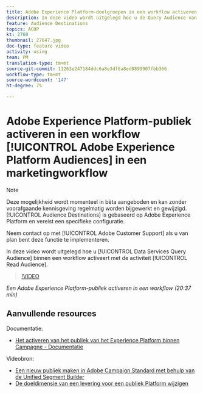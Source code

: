 ```yaml
---
title: Adobe Experience Platform-doelgroepen in een workflow activeren
description: In deze video wordt uitgelegd hoe u de Query Audience van Data Services binnen een workflow activeert met de activiteit ‘Lezen publiek’.
feature: Audience Destinations
topics: ACOP
kt: 2760
thumbnail: 27647.jpg
doc-type: feature video
activity: using
team: PM
translation-type: tm+mt
source-git-commit: 11263e247184ddc6a8e3df6a8ed0899907fbb366
workflow-type: tm+mt
source-wordcount: '147'
ht-degree: 7%

---
```



# Adobe Experience Platform-publiek activeren in een workflow [!UICONTROL Adobe Experience Platform Audiences] in een marketingworkflow

>[!NOTE]
>
>Deze mogelijkheid wordt momenteel in bèta aangeboden en kan zonder voorafgaande kennisgeving regelmatig worden bijgewerkt en gewijzigd. [!UICONTROL Audience Destinations] is gebaseerd op Adobe Experience Platform en vereist een specifieke configuratie.
>
>Neem contact op met [!UICONTROL Adobe Customer Support] als u van plan bent deze functie te implementeren.

In deze video wordt uitgelegd hoe u [!UICONTROL Data Services Query Audience] binnen een workflow activeert met de activiteit [!UICONTROL Read Audience].

>[!VIDEO](https://video.tv.adobe.com/v/27647?quality=12)

*Een Adobe Experience Platform-publiek activeren in een workflow (20:37 min)*

## Aanvullende resources

Documentatie:

* [Het activeren van het publiek van het Experience Platform binnen Campagne - Documentatie](https://docs.adobe.com/content/help/en/campaign-standard/using/profiles-and-audiences/working-with-adobe-experience-platform/aep-about-audience-destinations-service.html)

Videobron:

* [Een nieuw publiek maken in Adobe Campaign Standard met behulp van de Unified Segment Builder](/help/profiles-and-audiences/audience-destinations/creating-audiences-using-segment-builder.md)
* [De doeldimensie van een levering voor een publiek Platform wijzigen](/help/profiles-and-audiences/audience-destinations/changing-targeting-dimension.md)

